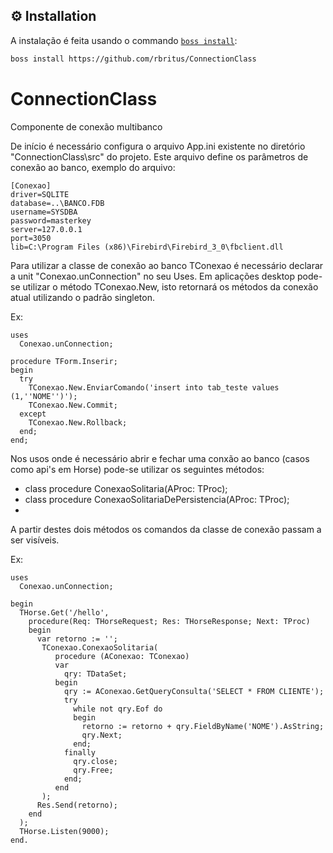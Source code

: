 ## ⚙️ Installation
A instalação é feita usando o commando [`boss install`](https://github.com/HashLoad/boss):
``` sh
boss install https://github.com/rbritus/ConnectionClass
```

# ConnectionClass
Componente de conexão multibanco

De início é necessário configura o arquivo App.ini existente no diretório "ConnectionClass\src\" do projeto.
Este arquivo define os parâmetros de conexão ao banco, exemplo do arquivo:

```
[Conexao]
driver=SQLITE
database=..\BANCO.FDB
username=SYSDBA
password=masterkey
server=127.0.0.1
port=3050
lib=C:\Program Files (x86)\Firebird\Firebird_3_0\fbclient.dll
```

Para utilizar a classe de conexão ao banco TConexao é necessário declarar a unit "Conexao.unConnection" no seu Uses.
Em aplicações desktop pode-se utilizar o método TConexao.New, isto retornará os métodos da conexão atual utilizando o padrão singleton.

Ex:
```delphi
uses
  Conexao.unConnection;

procedure TForm.Inserir;
begin
  try
    TConexao.New.EnviarComando('insert into tab_teste values (1,''NOME'')');
    TConexao.New.Commit;
  except
    TConexao.New.Rollback;
  end;
end;
```

Nos usos onde é necessário abrir e fechar uma conxão ao banco (casos como api's em Horse) pode-se utilizar os seguintes métodos:
-  class procedure ConexaoSolitaria(AProc: TProc<TConexao>);
-  class procedure ConexaoSolitariaDePersistencia(AProc: TProc<TConexao>);
-  
A partir destes dois métodos os comandos da classe de conexão passam a ser visíveis.
  
Ex:

```delphi
uses
  Conexao.unConnection;

begin
  THorse.Get('/hello',
    procedure(Req: THorseRequest; Res: THorseResponse; Next: TProc)
    begin
      var retorno := '';
       TConexao.ConexaoSolitaria(
          procedure (AConexao: TConexao)
          var
            qry: TDataSet;
          begin
            qry := AConexao.GetQueryConsulta('SELECT * FROM CLIENTE');
            try
              while not qry.Eof do
              begin
                retorno := retorno + qry.FieldByName('NOME').AsString;
                qry.Next;
              end;
            finally
              qry.close;
              qry.Free;
            end;
          end
       );
      Res.Send(retorno);
    end
  );
  THorse.Listen(9000);
end.
```
